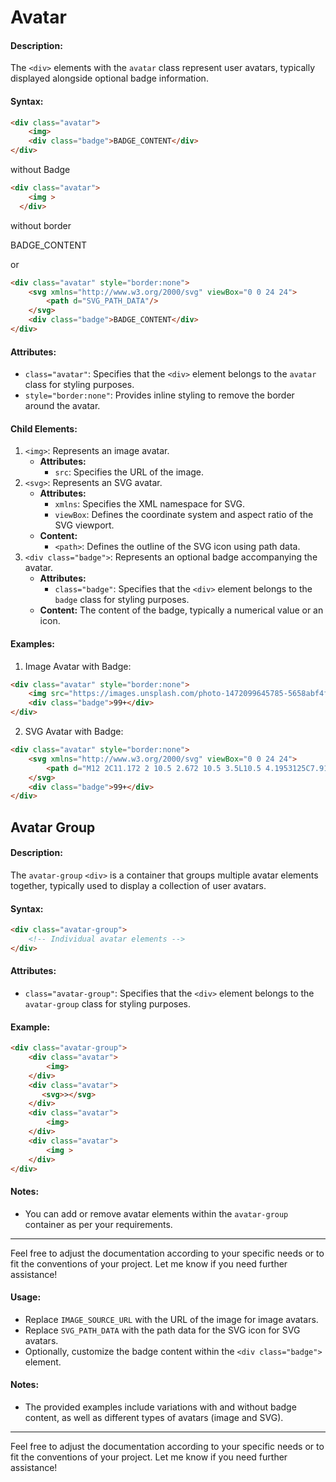 

# Avatar 

#### Description:
The `<div>` elements with the `avatar` class represent user avatars, typically displayed alongside optional badge information.

#### Syntax:
```html
<div class="avatar"> 
    <img>
    <div class="badge">BADGE_CONTENT</div>
</div>
```
without Badge 
```html
<div class="avatar"> 
    <img >
  </div>
```
without border
<div class="avatar" style="border:none"> 
    <img>
    <div class="badge">BADGE_CONTENT</div>
</div>

or
```html
<div class="avatar" style="border:none"> 
    <svg xmlns="http://www.w3.org/2000/svg" viewBox="0 0 24 24">
        <path d="SVG_PATH_DATA"/>
    </svg>
    <div class="badge">BADGE_CONTENT</div>
</div>
```

#### Attributes:
- `class="avatar"`: Specifies that the `<div>` element belongs to the `avatar` class for styling purposes.
- `style="border:none"`: Provides inline styling to remove the border around the avatar.

#### Child Elements:
1. `<img>`: Represents an image avatar.
   - **Attributes:**
     - `src`: Specifies the URL of the image.
2. `<svg>`: Represents an SVG avatar.
   - **Attributes:**
     - `xmlns`: Specifies the XML namespace for SVG.
     - `viewBox`: Defines the coordinate system and aspect ratio of the SVG viewport.
   - **Content:**
     - `<path>`: Defines the outline of the SVG icon using path data.
3. `<div class="badge">`: Represents an optional badge accompanying the avatar.
   - **Attributes:**
     - `class="badge"`: Specifies that the `<div>` element belongs to the `badge` class for styling purposes.
   - **Content:** The content of the badge, typically a numerical value or an icon.

#### Examples:
1. Image Avatar with Badge:
```html
<div class="avatar" style="border:none"> 
    <img src="https://images.unsplash.com/photo-1472099645785-5658abf4ff4e?ixlib=rb-1.2.1&ixid=eyJhcHBfaWQiOjEyMDd9&auto=format&fit=facearea&facepad=2&w=256&h=256&q=80">
    <div class="badge">99+</div>
</div>
```

2. SVG Avatar with Badge:
```html
<div class="avatar" style="border:none"> 
    <svg xmlns="http://www.w3.org/2000/svg" viewBox="0 0 24 24">
        <path d="M12 2C11.172 2 10.5 2.672 10.5 3.5L10.5 4.1953125C7.9131836 4.862095 6 7.2048001 6 10L6 15L18 15L18 10C18 7.2048001 16.086816 4.862095 13.5 4.1953125L13.5 3.5C13.5 2.672 12.828 2 12 2 z M 4 17L4 19L10.269531 19 A 2 2 0 0 0 10 20 A 2 2 0 0 0 12 22 A 2 2 0 0 0 14 20 A 2 2 0 0 0 13.728516 19L20 19L20 17L4 17 z"/>
    </svg>
    <div class="badge">99+</div>
</div>
```



##  Avatar Group 

#### Description:
The `avatar-group` `<div>` is a container that groups multiple avatar elements together, typically used to display a collection of user avatars.

#### Syntax:
```html
<div class="avatar-group">
    <!-- Individual avatar elements -->
</div>
```

#### Attributes:
- `class="avatar-group"`: Specifies that the `<div>` element belongs to the `avatar-group` class for styling purposes.


#### Example:
```html
<div class="avatar-group">
    <div class="avatar"> 
        <img>
    </div>
    <div class="avatar"> 
       <svg>></svg>
    </div>
    <div class="avatar"> 
        <img>
    </div>
    <div class="avatar"> 
        <img >
    </div>
</div>
```



#### Notes:
- You can add or remove avatar elements within the `avatar-group` container as per your requirements.

---

Feel free to adjust the documentation according to your specific needs or to fit the conventions of your project. Let me know if you need further assistance!
#### Usage:
- Replace `IMAGE_SOURCE_URL` with the URL of the image for image avatars.
- Replace `SVG_PATH_DATA` with the path data for the SVG icon for SVG avatars.
- Optionally, customize the badge content within the `<div class="badge">` element.

#### Notes:
- The provided examples include variations with and without badge content, as well as different types of avatars (image and SVG).

---

Feel free to adjust the documentation according to your specific needs or to fit the conventions of your project. Let me know if you need further assistance!
